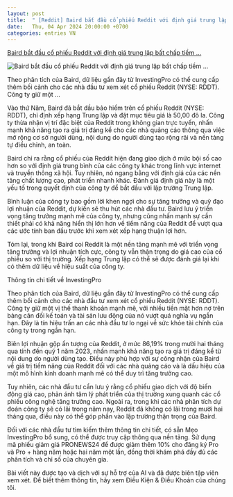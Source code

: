 ```yaml
---
layout: post
title:  " [Reddit] Baird bắt đầu cổ phiếu Reddit với định giá trung lập bất chấp tiềm ..."
date:   Thu, 04 Apr 2024 20:00:00 +0700
categories: entries VN
---
```

[Baird bắt đầu cổ phiếu Reddit với định giá trung lập bất chấp tiềm ...](https://vn.investing.com/news/company-news/baird-ba-t-dau-co-phieu-reddit-voi-dinh-gia-trung-lap-bat-chap-tiem-nang-tang-truong-93CH-2110429)

![Baird bắt đầu cổ phiếu Reddit với định giá trung lập bất chấp tiềm ...](https://i-invdn-com.investing.com/news/international_newspapers_69x52._800x533_L_1419494241.jpg)

Theo phân tích của Baird, dữ liệu gần đây từ InvestingPro có thể cung cấp thêm bối cảnh cho các nhà đầu tư xem xét cổ phiếu Reddit (NYSE: RDDT). Công ty giữ một ...

Vào thứ Năm, Baird đã bắt đầu bảo hiểm trên cổ phiếu Reddit (NYSE: RDDT), chỉ định xếp hạng Trung lập và đặt mục tiêu giá là 50,00 đô la. Công ty thừa nhận vị trí đặc biệt của Reddit trong không gian trực tuyến, nhấn mạnh khả năng tạo ra giá trị đáng kể cho các nhà quảng cáo thông qua việc mở rộng cơ sở người dùng, nội dung do người dùng tạo rộng rãi và nền tảng tự điều chỉnh, an toàn.

Baird chỉ ra rằng cổ phiếu của Reddit hiện đang giao dịch ở mức bội số cao hơn so với định giá trung bình của các công ty khác trong lĩnh vực internet và truyền thông xã hội. Tuy nhiên, nó ngang bằng với định giá của các nền tảng chất lượng cao, phát triển nhanh khác. Đánh giá định giá này là một yếu tố trong quyết định của công ty để bắt đầu với lập trường Trung lập.

Bình luận của công ty bao gồm lời khen ngợi cho sự tăng trưởng và quỹ đạo lợi nhuận của Reddit, dự kiến sẽ thu hút các nhà đầu tư. Baird lưu ý triển vọng tăng trưởng mạnh mẽ của công ty, nhưng cũng nhấn mạnh sự cần thiết phải có khả năng hiển thị lớn hơn về tiềm năng của Reddit để vượt qua các ước tính ban đầu trước khi xem xét xếp hạng thuận lợi hơn.

Tóm lại, trong khi Baird coi Reddit là một nền tảng mạnh mẽ với triển vọng tăng trưởng và lợi nhuận tích cực, công ty vẫn thận trọng do giá cao của cổ phiếu so với thị trường. Xếp hạng Trung lập có thể sẽ được đánh giá lại khi có thêm dữ liệu về hiệu suất của công ty.

Thông tin chi tiết về InvestingPro

Theo phân tích của Baird, dữ liệu gần đây từ InvestingPro có thể cung cấp thêm bối cảnh cho các nhà đầu tư xem xét cổ phiếu Reddit (NYSE: RDDT). Công ty giữ một vị thế thanh khoản mạnh mẽ, với nhiều tiền mặt hơn nợ trên bảng cân đối kế toán và tài sản lưu động của nó vượt quá nghĩa vụ ngắn hạn. Đây là tín hiệu trấn an các nhà đầu tư lo ngại về sức khỏe tài chính của công ty trong ngắn hạn.

Biên lợi nhuận gộp ấn tượng của Reddit, ở mức 86,19% trong mười hai tháng qua tính đến quý 1 năm 2023, nhấn mạnh khả năng tạo ra giá trị đáng kể từ nội dung do người dùng tạo. Điều này phù hợp với sự công nhận của Baird về giá trị tiềm năng của Reddit đối với các nhà quảng cáo và là dấu hiệu của một mô hình kinh doanh mạnh mẽ có thể duy trì tăng trưởng cao.

Tuy nhiên, các nhà đầu tư cần lưu ý rằng cổ phiếu giao dịch với độ biến động giá cao, phản ánh tâm lý phát triển của thị trường xung quanh các cổ phiếu công nghệ tăng trưởng cao. Ngoài ra, trong khi các nhà phân tích dự đoán công ty sẽ có lãi trong năm nay, Reddit đã không có lãi trong mười hai tháng qua, điều này có thể góp phần vào lập trường thận trọng của Baird.

Đối với các nhà đầu tư tìm kiếm thêm thông tin chi tiết, có sẵn Mẹo InvestingPro bổ sung, có thể được truy cập thông qua nền tảng. Sử dụng mã phiếu giảm giá PRONEWS24 để được giảm thêm 10% cho đăng ký Pro và Pro + hàng năm hoặc hai năm một lần, đồng thời khám phá đầy đủ các phân tích và chỉ số của chuyên gia.

Bài viết này được tạo và dịch với sự hỗ trợ của AI và đã được biên tập viên xem xét. Để biết thêm thông tin, hãy xem Điều Kiện & Điều Khoản của chúng tôi.

